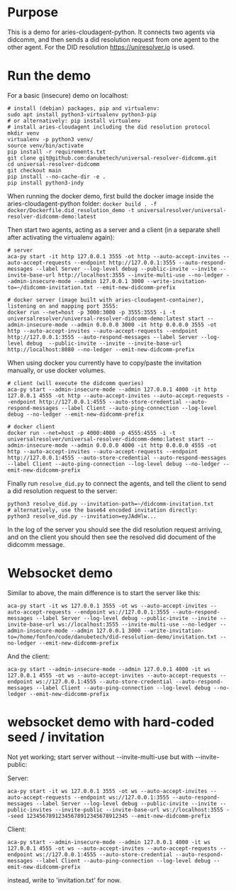 # Purpose

This is a demo for aries-cloudagent-python.
It connects two agents via didcomm, and then sends a did resolution request
from one agent to the other agent. For the DID resolution
https://uniresolver.io is used.

# Run the demo

For a basic (insecure) demo on localhost:
```
# install (debian) packages, pip and virtualenv:
sudo apt install python3-virtualenv python3-pip
# or alternatively: pip install virtualenv
# install aries-cloudagent including the did resolution protocol
mkdir venv
virtualenv -p python3 venv/
source venv/bin/activate
pip install -r requirements.txt
git clone git@github.com:danubetech/universal-resolver-didcomm.git
cd universal-resolver-didcomm
git checkout main
pip install --no-cache-dir -e .
pip install python3-indy
```

When running the docker demo, first build the docker image inside the aries-cloudagent-python folder:
`docker build . -f docker/Dockerfile.did_resolution_demo -t universalresolver/universal-resolver-didcomm-demo:latest`

Then start two agents, acting as a server and a client (in a separate shell after activating the virtualenv again):

```
# server
aca-py start -it http 127.0.0.1 3555 -ot http --auto-accept-invites --auto-accept-requests --endpoint http://127.0.0.1:3555 --auto-respond-messages --label Server --log-level debug --public-invite --invite --invite-base-url http://localhost:3555 --invite-multi-use --no-ledger --admin-insecure-mode --admin 127.0.0.1 3000 --write-invitation-to=~/didcomm-invitation.txt --emit-new-didcomm-prefix

# docker server (image built with aries-cloudagent-container), listening on and mapping port 3555:
docker run --net=host -p 3000:3000 -p 3555:3555 -i -t universalresolver/universal-resolver-didcomm-demo:latest start --admin-insecure-mode --admin 0.0.0.0 3000 -it http 0.0.0.0 3555 -ot http --auto-accept-invites --auto-accept-requests --endpoint http://127.0.0.1:3555 --auto-respond-messages --label Server --log-level debug  --public-invite --invite --invite-base-url http://localhost:8080 --no-ledger --emit-new-didcomm-prefix
```

When using docker you currently have to copy/paste the invitation manually, or use docker volumes.

```
# client (will execute the didcomm queries)
aca-py start --admin-insecure-mode --admin 127.0.0.1 4000 -it http 127.0.0.1 4555 -ot http --auto-accept-invites --auto-accept-requests --endpoint http://127.0.0.1:4555 --auto-store-credential --auto-respond-messages --label Client --auto-ping-connection --log-level debug --no-ledger --emit-new-didcomm-prefix

# docker client
docker run --net=host -p 4000:4000 -p 4555:4555 -i -t universalresolver/universal-resolver-didcomm-demo:latest start --admin-insecure-mode --admin 0.0.0.0 4000 -it http 0.0.0.0 4555 -ot http --auto-accept-invites --auto-accept-requests --endpoint http://127.0.0.1:4555 --auto-store-credential --auto-respond-messages --label Client --auto-ping-connection --log-level debug --no-ledger --emit-new-didcomm-prefix
```

Finally run `resolve_did.py` to connect the agents, and tell the client to
send a did resolution request to the server:

```
python3 resolve_did.py --invitation-path=~/didcomm-invitation.txt
# alternatively, use the base64 encoded invitation directly:
python3 resolve_did.py --invitation=eyJAdHlw...
```

In the log of the server you should see the did resolution request arriving,
and on the client you should then see the resolved did document of the didcomm
message.

# Websocket demo

Similar to above, the main difference is to start the server like this:

```
aca-py start -it ws 127.0.0.1 3555 -ot ws --auto-accept-invites --auto-accept-requests --endpoint ws://127.0.0.1:3555 --auto-respond-messages --label Server --log-level debug --public-invite --invite --invite-base-url ws://localhost:3555 --invite-multi-use --no-ledger --admin-insecure-mode --admin 127.0.0.1 3000 --write-invitation-to=/home/fonfon/code/danubetech/did-resolution-demo/invitation.txt --no-ledger --emit-new-didcomm-prefix
```

And the client:

```
aca-py start --admin-insecure-mode --admin 127.0.0.1 4000 -it ws 127.0.0.1 4555 -ot ws --auto-accept-invites --auto-accept-requests --endpoint ws://127.0.0.1:4555 --auto-store-credential --auto-respond-messages --label Client --auto-ping-connection --log-level debug --no-ledger --emit-new-didcomm-prefix
```

# websocket demo with hard-coded seed / invitation
Not yet working; start server without --invite-multi-use but with --invite-public:

Server:

```
aca-py start -it ws 127.0.0.1 3555 -ot ws --auto-accept-invites --auto-accept-requests --endpoint ws://127.0.0.1:3555 --auto-respond-messages --label Server --log-level debug --public-invite --invite --public-invites --invite-public --invite-base-url ws://localhost:3555 --seed 12345678912345678912345678912345 --emit-new-didcomm-prefix
```

Client:

```
aca-py start --admin-insecure-mode --admin 127.0.0.1 4000 -it ws 127.0.0.1 4555 -ot ws --auto-accept-invites --auto-accept-requests --endpoint ws://127.0.0.1:4555 --auto-store-credential --auto-respond-messages --label Client --auto-ping-connection --log-level debug --emit-new-didcomm-prefix
```

instead, write to 'invitation.txt' for now.
